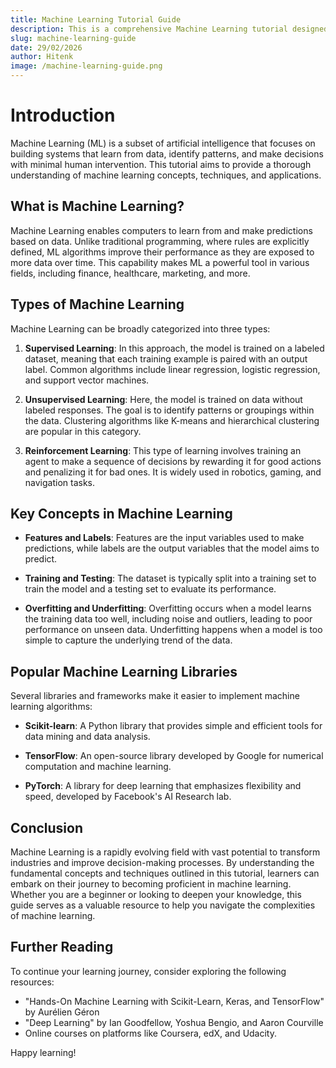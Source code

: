 ```yaml
---
title: Machine Learning Tutorial Guide
description: This is a comprehensive Machine Learning tutorial designed for learners at all levels.
slug: machine-learning-guide
date: 29/02/2026
author: Hitenk
image: /machine-learning-guide.png
---
```


# Introduction

Machine Learning (ML) is a subset of artificial intelligence that focuses on building systems that learn from data, identify patterns, and make decisions with minimal human intervention. This tutorial aims to provide a thorough understanding of machine learning concepts, techniques, and applications.

## What is Machine Learning?

Machine Learning enables computers to learn from and make predictions based on data. Unlike traditional programming, where rules are explicitly defined, ML algorithms improve their performance as they are exposed to more data over time. This capability makes ML a powerful tool in various fields, including finance, healthcare, marketing, and more.

## Types of Machine Learning

Machine Learning can be broadly categorized into three types:

1. **Supervised Learning**: In this approach, the model is trained on a labeled dataset, meaning that each training example is paired with an output label. Common algorithms include linear regression, logistic regression, and support vector machines.

2. **Unsupervised Learning**: Here, the model is trained on data without labeled responses. The goal is to identify patterns or groupings within the data. Clustering algorithms like K-means and hierarchical clustering are popular in this category.

3. **Reinforcement Learning**: This type of learning involves training an agent to make a sequence of decisions by rewarding it for good actions and penalizing it for bad ones. It is widely used in robotics, gaming, and navigation tasks.

## Key Concepts in Machine Learning

- **Features and Labels**: Features are the input variables used to make predictions, while labels are the output variables that the model aims to predict.

- **Training and Testing**: The dataset is typically split into a training set to train the model and a testing set to evaluate its performance.

- **Overfitting and Underfitting**: Overfitting occurs when a model learns the training data too well, including noise and outliers, leading to poor performance on unseen data. Underfitting happens when a model is too simple to capture the underlying trend of the data.

## Popular Machine Learning Libraries

Several libraries and frameworks make it easier to implement machine learning algorithms:

- **Scikit-learn**: A Python library that provides simple and efficient tools for data mining and data analysis.

- **TensorFlow**: An open-source library developed by Google for numerical computation and machine learning.

- **PyTorch**: A library for deep learning that emphasizes flexibility and speed, developed by Facebook's AI Research lab.

## Conclusion

Machine Learning is a rapidly evolving field with vast potential to transform industries and improve decision-making processes. By understanding the fundamental concepts and techniques outlined in this tutorial, learners can embark on their journey to becoming proficient in machine learning. Whether you are a beginner or looking to deepen your knowledge, this guide serves as a valuable resource to help you navigate the complexities of machine learning.

## Further Reading

To continue your learning journey, consider exploring the following resources:

- "Hands-On Machine Learning with Scikit-Learn, Keras, and TensorFlow" by Aurélien Géron
- "Deep Learning" by Ian Goodfellow, Yoshua Bengio, and Aaron Courville
- Online courses on platforms like Coursera, edX, and Udacity.

Happy learning!